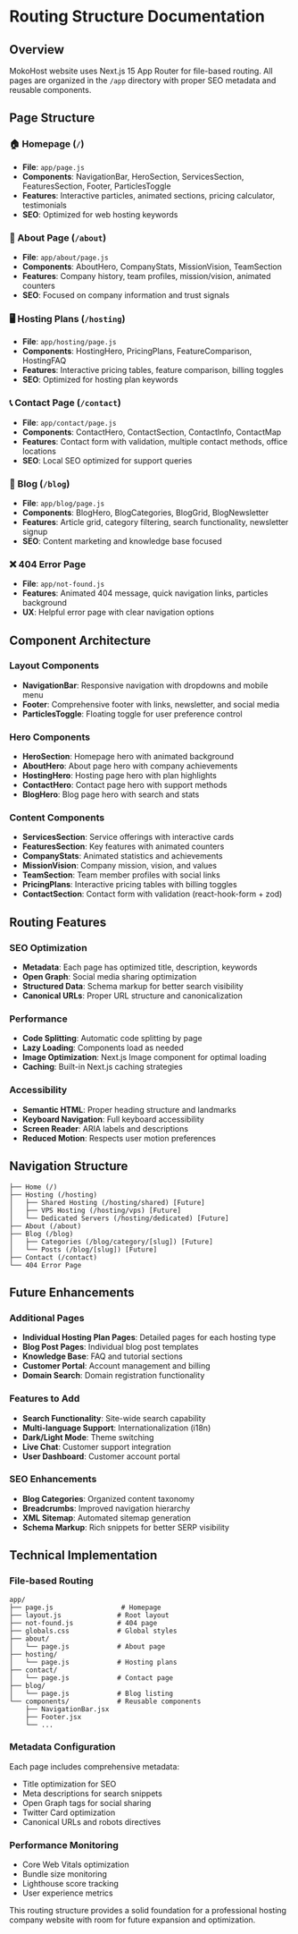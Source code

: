 # Routing Structure Documentation

## Overview

MokoHost website uses Next.js 15 App Router for file-based routing. All pages are organized in the `/app` directory with proper SEO metadata and reusable components.

## Page Structure

### 🏠 Homepage (`/`)

- **File**: `app/page.js`
- **Components**: NavigationBar, HeroSection, ServicesSection, FeaturesSection, Footer, ParticlesToggle
- **Features**: Interactive particles, animated sections, pricing calculator, testimonials
- **SEO**: Optimized for web hosting keywords

### 📖 About Page (`/about`)

- **File**: `app/about/page.js`
- **Components**: AboutHero, CompanyStats, MissionVision, TeamSection
- **Features**: Company history, team profiles, mission/vision, animated counters
- **SEO**: Focused on company information and trust signals

### 🖥️ Hosting Plans (`/hosting`)

- **File**: `app/hosting/page.js`
- **Components**: HostingHero, PricingPlans, FeatureComparison, HostingFAQ
- **Features**: Interactive pricing tables, feature comparison, billing toggles
- **SEO**: Optimized for hosting plan keywords

### 📞 Contact Page (`/contact`)

- **File**: `app/contact/page.js`
- **Components**: ContactHero, ContactSection, ContactInfo, ContactMap
- **Features**: Contact form with validation, multiple contact methods, office locations
- **SEO**: Local SEO optimized for support queries

### 📝 Blog (`/blog`)

- **File**: `app/blog/page.js`
- **Components**: BlogHero, BlogCategories, BlogGrid, BlogNewsletter
- **Features**: Article grid, category filtering, search functionality, newsletter signup
- **SEO**: Content marketing and knowledge base focused

### ❌ 404 Error Page

- **File**: `app/not-found.js`
- **Features**: Animated 404 message, quick navigation links, particles background
- **UX**: Helpful error page with clear navigation options

## Component Architecture

### Layout Components

- **NavigationBar**: Responsive navigation with dropdowns and mobile menu
- **Footer**: Comprehensive footer with links, newsletter, and social media
- **ParticlesToggle**: Floating toggle for user preference control

### Hero Components

- **HeroSection**: Homepage hero with animated background
- **AboutHero**: About page hero with company achievements
- **HostingHero**: Hosting page hero with plan highlights
- **ContactHero**: Contact page hero with support methods
- **BlogHero**: Blog page hero with search and stats

### Content Components

- **ServicesSection**: Service offerings with interactive cards
- **FeaturesSection**: Key features with animated counters
- **CompanyStats**: Animated statistics and achievements
- **MissionVision**: Company mission, vision, and values
- **TeamSection**: Team member profiles with social links
- **PricingPlans**: Interactive pricing tables with billing toggles
- **ContactSection**: Contact form with validation (react-hook-form + zod)

## Routing Features

### SEO Optimization

- **Metadata**: Each page has optimized title, description, keywords
- **Open Graph**: Social media sharing optimization
- **Structured Data**: Schema markup for better search visibility
- **Canonical URLs**: Proper URL structure and canonicalization

### Performance

- **Code Splitting**: Automatic code splitting by page
- **Lazy Loading**: Components load as needed
- **Image Optimization**: Next.js Image component for optimal loading
- **Caching**: Built-in Next.js caching strategies

### Accessibility

- **Semantic HTML**: Proper heading structure and landmarks
- **Keyboard Navigation**: Full keyboard accessibility
- **Screen Reader**: ARIA labels and descriptions
- **Reduced Motion**: Respects user motion preferences

## Navigation Structure

```
├── Home (/)
├── Hosting (/hosting)
│   ├── Shared Hosting (/hosting/shared) [Future]
│   ├── VPS Hosting (/hosting/vps) [Future]
│   └── Dedicated Servers (/hosting/dedicated) [Future]
├── About (/about)
├── Blog (/blog)
│   ├── Categories (/blog/category/[slug]) [Future]
│   └── Posts (/blog/[slug]) [Future]
├── Contact (/contact)
└── 404 Error Page
```

## Future Enhancements

### Additional Pages

- **Individual Hosting Plan Pages**: Detailed pages for each hosting type
- **Blog Post Pages**: Individual blog post templates
- **Knowledge Base**: FAQ and tutorial sections
- **Customer Portal**: Account management and billing
- **Domain Search**: Domain registration functionality

### Features to Add

- **Search Functionality**: Site-wide search capability
- **Multi-language Support**: Internationalization (i18n)
- **Dark/Light Mode**: Theme switching
- **Live Chat**: Customer support integration
- **User Dashboard**: Customer account portal

### SEO Enhancements

- **Blog Categories**: Organized content taxonomy
- **Breadcrumbs**: Improved navigation hierarchy
- **XML Sitemap**: Automated sitemap generation
- **Schema Markup**: Rich snippets for better SERP visibility

## Technical Implementation

### File-based Routing

```
app/
├── page.js                 # Homepage
├── layout.js              # Root layout
├── not-found.js           # 404 page
├── globals.css            # Global styles
├── about/
│   └── page.js            # About page
├── hosting/
│   └── page.js            # Hosting plans
├── contact/
│   └── page.js            # Contact page
├── blog/
│   └── page.js            # Blog listing
└── components/            # Reusable components
    ├── NavigationBar.jsx
    ├── Footer.jsx
    └── ...
```

### Metadata Configuration

Each page includes comprehensive metadata:

- Title optimization for SEO
- Meta descriptions for search snippets
- Open Graph tags for social sharing
- Twitter Card optimization
- Canonical URLs and robots directives

### Performance Monitoring

- Core Web Vitals optimization
- Bundle size monitoring
- Lighthouse score tracking
- User experience metrics

This routing structure provides a solid foundation for a professional hosting company website with room for future expansion and optimization.

